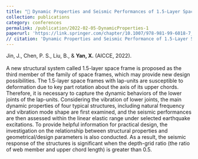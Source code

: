 ```yaml
---
title: "🔹 Dynamic Properties and Seismic Performances of 1.5-Layer Space Frames with Lap-Units with Considering Vibration of Lower Joints"
collection: publications
category: conferences
permalink: /publication/2022-02-05-DynamicProperties-1
paperurl: 'https://link.springer.com/chapter/10.1007/978-981-99-6018-7_18'
// citation: 'Dynamic Properties and Seismic Performance of 1.5-Layer Space Frames with Lap-Units whilst Considering Vibration of Lower Joints. <br> Jin, J., Chen, P. S., Liu, B., & Yan, X. (2021). In AWAM International Conference on Civil Engineering (pp. 235-254). Singapore: Springer Nature Singapore.'
---
```

Jin, J., Chen, P. S., Liu, B., & **Yan, X.** (AICCE, 2022). <br><br>
A new structural system called 1.5-layer space frame is proposed as the third member of the family of space frames, which may provide new design possibilities. The 1.5-layer space frames with lap-units are susceptible to deformation due to key part rotation about the axis of its upper chords. Therefore, it is necessary to capture the dynamic behaviors of the lower joints of the lap-units. Considering the vibration of lower joints, the main dynamic properties of four typical structures, including natural frequency and vibration mode shape are first examined, and the seismic performances are then assessed within the linear elastic range under selected earthquake excitations. To provide helpful information for practical design, the investigation on the relationship between structural properties and geometrical/design parameters is also conducted. As a result, the seismic response of the structures is significant when the depth-grid ratio (the ratio of web member and upper chord length) is greater than 0.5.
